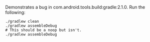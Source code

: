 Demonstrates a bug in com.android.tools.build:gradle:2.1.0. Run the following:
```
./gradlew clean
./gradlew assembleDebug
# This should be a noop but isn't.
./gradlew assembleDebug
```
